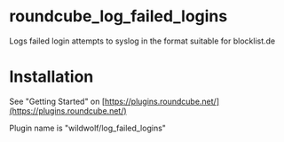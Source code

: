 # roundcube_log_failed_logins

Logs failed login attempts to syslog in the format suitable for blocklist.de

# Installation

See "Getting Started" on [https://plugins.roundcube.net/](https://plugins.roundcube.net/)

Plugin name is "wildwolf/log_failed_logins"
